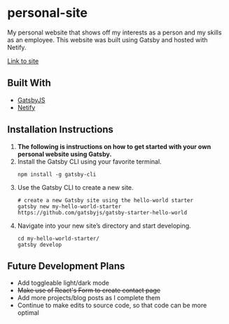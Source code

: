 # personal-site

My personal website that shows off my interests as a person and my skills as an employee. This website was built using Gatsby and hosted with Netify. 

[Link to site](https://www.jasontuyen.com/)


## Built With

* [GatsbyJS](https://www.gatsbyjs.com/)
* [Netify](https://www.netlify.com/)


## Installation Instructions

1. **The following is instructions on how to get started with your own personal website using Gatsby.**
1. Install the Gatsby CLI using your favorite terminal.
	```shell
	npm install -g gatsby-cli
  	```
1. Use the Gatsby CLI to create a new site.
	```shell
	# create a new Gatsby site using the hello-world starter
	gatsby new my-hello-world-starter https://github.com/gatsbyjs/gatsby-starter-hello-world
	```
1. Navigate into your new site’s directory and start developing.
	```shell
	cd my-hello-world-starter/
	gatsby develop
	```


## Future Development Plans
* Add toggleable light/dark mode
* ~~Make use of React's Form to create contact page~~
* Add more projects/blog posts as I complete them
* Continue to make edits to source code, so that code can be more optimal 
